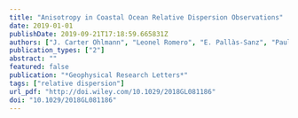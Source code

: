 ```yaml
---
title: "Anisotropy in Coastal Ocean Relative Dispersion Observations"
date: 2019-01-01
publishDate: 2019-09-21T17:18:59.665831Z
authors: ["J. Carter Ohlmann", "Leonel Romero", "E. Pallàs-Sanz", "Paula Perez-Brunius"]
publication_types: ["2"]
abstract: ""
featured: false
publication: "*Geophysical Research Letters*"
tags: ["relative dispersion"]
url_pdf: "http://doi.wiley.com/10.1029/2018GL081186"
doi: "10.1029/2018GL081186"
---
```


